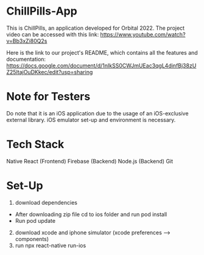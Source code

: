 # ChillPills-App

This is ChillPills, an application developed for Orbital 2022. The project video can be accessed with this link: https://www.youtube.com/watch?v=Bb3xZi80Q2s

Here is the link to our project's README, which contains all the features and documentation: https://docs.google.com/document/d/1nIkSS0CWJmUEac3qgL4dinfBj38zUZ25ltajOuDKkec/edit?usp=sharing

# Note for Testers
Do note that it is an iOS application due to the usage of an iOS-exclusive external library. iOS emulator set-up and environment is necessary.

# Tech Stack
Native React (Frontend)
Firebase (Backend)
Node.js (Backend)
Git 

# Set-Up 
1) download dependencies 
- After downloading zip file cd to ios folder and run pod install 
- Run pod update 
2) download xcode and iphone simulator (xcode preferences --> components)
3) run npx react-native run-ios


